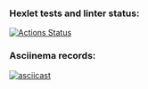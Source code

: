 ### Hexlet tests and linter status:
[![Actions Status](https://github.com/JohnZoidy/frontend-project-lvl2/workflows/hexlet-check/badge.svg)](https://github.com/JohnZoidy/frontend-project-lvl2/actions)

### Asciinema records:
[![asciicast](https://asciinema.org/a/zCsrD1TBbdtp1EugHISPKT9aw.svg)](https://asciinema.org/a/zCsrD1TBbdtp1EugHISPKT9aw)